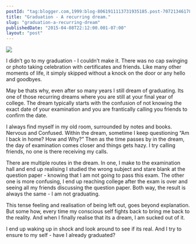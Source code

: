 ```yaml
---
postId: "tag:blogger.com,1999:blog-8061911113731935185.post-7072134617865612887"
title: "Graduation - A recurring dream."
slug: "graduation-a-recurring-dream"
publishedDate: "2015-04-08T22:12:00.001-07:00"
layout: "post"
---
```


[![](http://3.bp.blogspot.com/--1_JyT_htQE/VSYJGASd_pI/AAAAAAAABgI/m8mlq5f96-0/s1600/inception05.jpg)](http://3.bp.blogspot.com/--1_JyT_htQE/VSYJGASd_pI/AAAAAAAABgI/m8mlq5f96-0/s1600/inception05.jpg)

  
  
I didn’t go to my graduation - I couldn’t make it. There was no cap swinging
or photo taking celebration with certificates and friends. Like many other
moments of life, it simply skipped without a knock on the door or any hello
and goodbyes.  
  
May be thats why, even after so many years I still dream of graduating. Its
one of those recurring dreams where you are still at your final year of
college. The dream typically starts with the confusion of not knowing the
exact date of your examination and you are frantically calling you friends to
confirm the date.  
  
I always find myself in my old room, surrounded by notes and books. Nervous
and Confused. Within the dream, sometime I keep questioning “Am I back in
home? How and Why?” Then as the time passes by in the dream, the day of
examination comes closer and things gets hazy. I try calling friends, no one
is there receiving my calls.  
  
There are multiple routes in the dream. In one, I make to the examination hall
and end up realising I studied the wrong subject and stare blank at the
question paper - knowing that I am not going to pass this exam. The other one
is more confusing, I end up reaching college after the exam is over and seeing
all my friends discussing the question paper. Both way, the result is always
the same - I am not graduating.  
  
This tense feeling and realisation of being left out, goes beyond explanation.
But some how, every time my conscious self fights back to bring me back to the
reality. And when I finally realise that its a dream, I am sucked out of it.  
  
I end up waking up in shock and look around to see if its real. And I try to
ensure to my self - have I already graduated?


